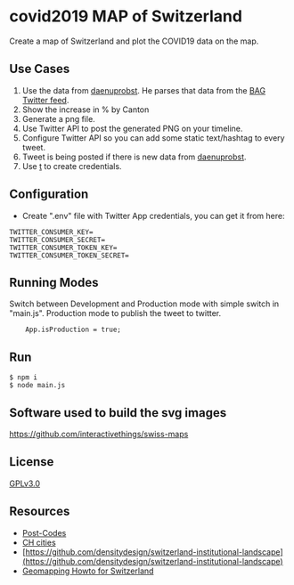 # covid2019 MAP of Switzerland
Create a map of Switzerland and plot the COVID19 data on the map.

## Use Cases
1. Use the data from [daenuprobst](https://github.com/daenuprobst/covid19-cases-switzerland/blob/master/covid19_cases_switzerland.csv). He parses that data from the [BAG Twitter feed](https://twitter.com/BAG_OFSP_UFSP/).
2. Show the increase in % by Canton
3. Generate a png file.
4. Use Twitter API to post the generated PNG on your timeline.
5. Configure Twitter API so you can add some static text/hashtag to every tweet.
6. Tweet is being posted if there is new data from [daenuprobst](https://github.com/daenuprobst/).
7. Use [t](https://github.com/sferik/t) to create credentials.


## Configuration
-  Create ".env" file with Twitter App credentials, you can get it from here: [](https://developer.twitter.com)

```
TWITTER_CONSUMER_KEY=
TWITTER_CONSUMER_SECRET=
TWITTER_CONSUMER_TOKEN_KEY=
TWITTER_CONSUMER_TOKEN_SECRET=

```

## Running Modes

Switch between Development and Production mode with simple switch in "main.js".
Production mode to publish the tweet to twitter.


```
    App.isProduction = true;

```

## Run

```
$ npm i
$ node main.js
```


## Software used to build the svg images
https://github.com/interactivethings/swiss-maps

## License
[GPLv3.0](https://github.com/zdavatz/covid2019_ch_map/blob/master/LICENSE)


## Resources
* [Post-Codes](https://github.com/gamba/swiss-geolocation/blob/master/post-codes.csv)
* [CH cities](https://simplemaps.com/data/ch-cities)
* [https://github.com/densitydesign/switzerland-institutional-landscape](https://github.com/densitydesign/switzerland-institutional-landscape)
* [Geomapping Howto for Switzerland](https://echarts-maps.github.io/echarts-geomapping-book-en/howtos/switzerland/)
